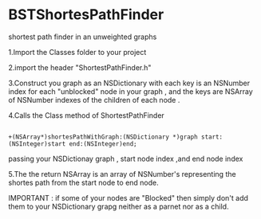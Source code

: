 BSTShortesPathFinder
====================

shortest path finder in an unweighted graphs


1.Import the Classes folder to your project

2.import the header "ShortestPathFinder.h"

3.Construct you graph as an NSDictionary with each key is an NSNumber index for each "unblocked" node in your graph , and the keys are NSArray of NSNumber indexes of the children of each node .

4.Calls the Class method of ShortestPathFinder

```obj

+(NSArray*)shortesPathWithGraph:(NSDictionary *)graph start:(NSInteger)start end:(NSInteger)end;

```
passing your NSDictionay graph , start node index ,and end node index

5.The the return NSArray is an array of NSNumber's representing the shortes path from the start node to end node.

IMPORTANT : if some of your nodes are "Blocked" then simply don't add them to your NSDictionary grapg neither as a parnet nor as a child.
